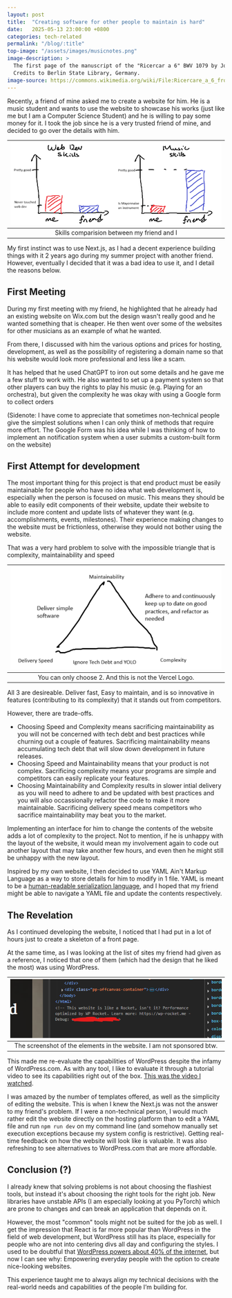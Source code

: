 ```yaml
---
layout: post
title:  "Creating software for other people to maintain is hard"
date:   2025-05-13 23:00:00 +0800
categories: tech-related
permalink: "/blog/:title"
top-image: "/assets/images/musicnotes.png"
image-description: > 
  The first page of the manuscript of the "Ricercar a 6" BWV 1079 by Johann Sebastian Bach. 
  Credits to Berlin State Library, Germany.
image-source: https://commons.wikimedia.org/wiki/File:Ricercare_a_6_from_The_Musical_Offering.jpg
---
```


Recently, a friend of mine asked me to create a website for him. He is a music student and wants to use the website to showcase his works (just like me but I am a Computer Science Student) and he is willing to pay some money for it. I took the job since he is a very trusted friend of mine, and decided to go over the details with him. 

| ![Skill Comparision](/assets/images/memyfriendmusic.png) |
| :---: |
| Skills comparision between my friend and I | 

My first instinct was to use Next.js, as I had a decent experience building things with it 2 years ago during my summer project with another friend. However, eventually I decided that it was a bad idea to use it, and I detail the reasons below.

## First Meeting
During my first meeting with my friend, he highlighted that he already had an existing website on Wix.com but the design wasn't really good and he wanted something that is cheaper. He then went over some of the websites for other musicians as an example of what he wanted.

From there, I discussed with him the various options and prices for hosting, development, as well as the possibility of registering a domain name so that his website would look more professional and less like a scam. 

It has helped that he used ChatGPT to iron out some details and he gave me a few stuff to work with. He also wanted to set up a payment system so that other players can buy the rights to play his music (e.g. Playing for an orchestra), but given the complexity he was okay with using a Google form to collect orders 

(Sidenote: I have come to appreciate that sometimes non-technical people give the simplest solutions when I can only think of methods that require more effort. The Google Form was his idea while I was thinking of how to implement an notification system when a user submits a custom-built form on the website) 

## First Attempt for development
The most important thing for this project is that end product must be easily maintainable for people who have no idea what web development is, especially when the person is focused on music. This means they should be able to easily edit components of their website, update their website to include more content and update lists of whatever they want (e.g. accomplishments, events, milestones). Their experience making changes to the website must be frictionless, otherwise they would not bother using the website.

That was a very hard problem to solve with the impossible triangle that is complexity, maintainability and speed

| ![The Triangle](/assets/images/maintainabilityTriangle.png) |
| :-: |
| You can only choose 2. And this is not the Vercel Logo. |

All 3 are desireable. Deliver fast, Easy to maintain, and is so innovative in features (contributing to its complexity) that it stands out from competitors.

However, there are trade-offs. 
- Choosing Speed and Complexity means sacrificing maintainability as you will not be concerned with tech debt and best practices while churning out a couple of features. Sacrificing maintainability means accumulating tech debt that will slow down development in future releases.
- Choosing Speed and Maintainability means that your product is not complex. Sacrificing complexity means your programs are simple and competitors can easily replicate your features.
- Choosing Maintainability and Complexity results in slower intial delivery as you will need to adhere to and be updated with best practices and you will also occassionally refactor the code to make it more maintainable. Sacrificing delivery speed means competitors who sacrifice maintainability may beat you to the market.

Implementing an interface for him to change the contents of the website adds a lot of complexity to the project. Not to mention, if he is unhappy with the layout of the website, it would mean my involvement again to code out another layout that may take another few hours, and even then he might still be unhappy with the new layout.

Inspired by my own website, I then decided to use YAML Ain't Markup Language as a way to store details for him to modify in 1 file. YAML is meant to be a [human-readable serialization language](https://yaml.org/), and I hoped that my friend might be able to navigate a YAML file and update the contents respectively. 

## The Revelation
As I continued developing the website, I noticed that I had put in a lot of hours just to create a skeleton of a front page. 

At the same time, as I was looking at the list of sites my friend had given as a reference, I noticed that one of them (which had the design that he liked the most) was using WordPress. 

| ![The image](/assets/images/wordpressf12.png) |
| :-: |
| The screenshot of the elements in the website. I am not sponsored btw. |

This made me re-evaluate the capabilities of WordPress despite the infamy of WordPress.com. As with any tool, I like to evaluate it through a tutorial video to see its capabilities right out of the box. [This was the video I watched](https://www.youtube.com/embed/zd5_MN-6kqs). 

I was amazed by the number of templates offered, as well as the simplicity of editing the website. This is when I knew the Next.js was not the answer to my friend's problem. If I were a non-technical person, I would much rather edit the website directly on the hosting platform than to edit a YAML file and run `npm run dev` on my command line (and somehow manually set execution exceptions because my system config is restrictive). Getting real-time feedback on how the website will look like is valuable. It was also refreshing to see alternatives to WordPress.com that are more affordable.

## Conclusion (?)
I already knew that solving problems is not about choosing the flashiest tools, but instead it's about choosing the right tools for the right job. New libraries have unstable APIs (I am especially looking at you PyTorch) which are prone to changes and can break an application that depends on it.

However, the most "common" tools might not be suited for the job as well. I get the impression that React is far more popular than WordPress in the field of web development, but WordPress still has its place, especially for people who are not into centering divs all day and configuring the styles. I used to be doubtful that [WordPress powers about 40% of the internet](https://w3techs.com/technologies/details/cm-wordpress), but now I can see why: Empowering everyday people with the option to create nice-looking websites.

This experience taught me to always align my technical decisions with the real-world needs and capabilities of the people I’m building for.